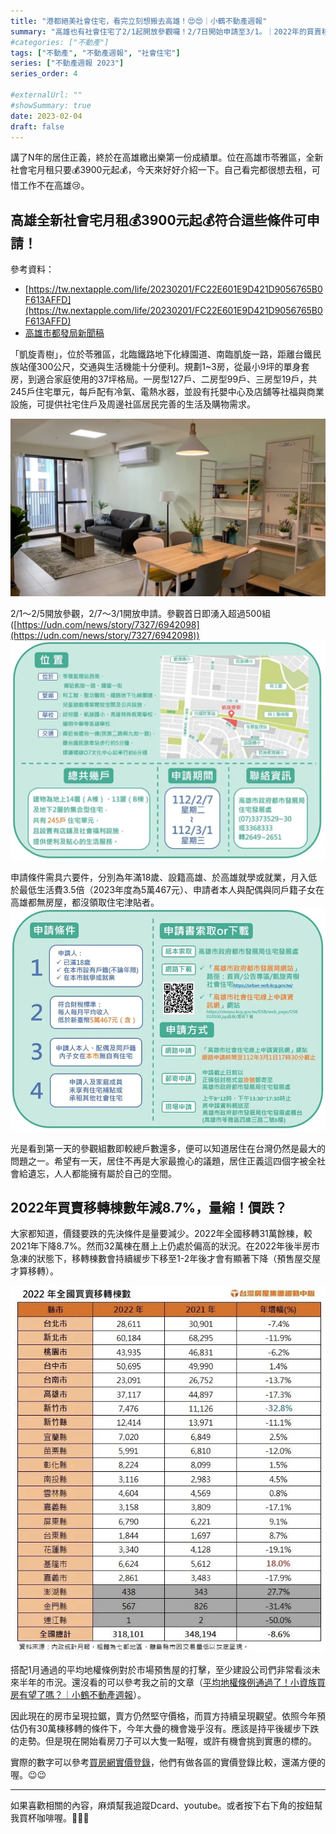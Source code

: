 ```yaml
---
title: "港都絕美社會住宅，看完立刻想搬去高雄！😍😍｜小鶴不動產週報"
summary: "高雄也有社會住宅了2/1起開放參觀囉！2/7日開始申請至3/1。｜2022年的買賣移轉棟數負成長，房市確實冷下來了，該開始看房了嗎？"
#categories: ["不動產"]
tags: ["不動產", "不動產週報", "社會住宅"]
series: ["不動產週報 2023"]
series_order: 4

#externalUrl: ""
#showSummary: true
date: 2023-02-04
draft: false
---
```

講了N年的居住正義，終於在高雄繳出樂第一份成績單。位在高雄市苓雅區，全新社會宅月租只要:moneybag:3900元起:moneybag:，今天來好好介紹一下。自己看完都很想去租，可惜工作不在高雄:cry:。

## 高雄全新社會宅月租:moneybag:3900元起:moneybag:符合這些條件可申請！
參考資料：
- [https://tw.nextapple.com/life/20230201/FC22E601E9D421D9056765B0F613AFFD](https://tw.nextapple.com/life/20230201/FC22E601E9D421D9056765B0F613AFFD)
- [高雄市都發局新聞稿](https://urban-web.kcg.gov.tw/KDA/web_page/KDA020100.jsp?PK01=KDA070000001202301027&PK02=KDA020102.jsp)

「凱旋青樹」，位於苓雅區，北臨鐵路地下化綠園道、南臨凱旋一路，距離台鐵民族站僅300公尺，交通與生活機能十分便利。規劃1~3房，從最小9坪的單身套房，到適合家庭使用的37坪格局。一房型127戶、二房型99戶、三房型19戶，共245戶住宅單元，每戶配有冷氣、電熱水器，並設有托嬰中心及店舖等社福與商業設施，可提供社宅住戶及周邊社區居民完善的生活及購物需求。

![alt 高雄凱旋青樹樣品屋](./asset/高雄凱旋青樹樣品屋.webp "高雄凱旋青樹樣品屋")

2/1～2/5開放參觀，2/7～3/1開放申請。參觀首日即湧入超過500組([https://udn.com/news/story/7327/6942098](https://udn.com/news/story/7327/6942098))
![alt 高雄凱旋青樹社會住宅位置資訊](./asset/高雄凱旋青樹社會住宅位置資訊.webp "高雄凱旋青樹社會住宅位置資訊(翻攝自高雄市都發局)")

申請條件需具六要件，分別為年滿18歲、設籍高雄、於高雄就學或就業，月入低於最低生活費3.5倍（2023年度為5萬467元）、申請者本人與配偶與同戶籍子女在高雄都無房屋，都沒領取住宅津貼者。
![alt 高雄凱旋青樹社會住宅申請條件](./asset/高雄凱旋青樹社會住宅申請條件.webp "高雄凱旋青樹社會住宅申請條件(翻攝自高雄市都發局)")

光是看到第一天的參觀組數即較總戶數還多，便可以知道居住在台灣仍然是最大的問題之一。希望有一天，居住不再是大家最擔心的議題，居住正義這四個字被全社會給遺忘，人人都能擁有屬於自己的空間。

## 2022年買賣移轉棟數年減8.7%，量縮！價跌？
大家都知道，價錢要跌的先決條件是量要減少。2022年全國移轉31萬餘棟，較2021年下降8.7%。然而32萬棟在曆上上仍處於偏高的狀況。在2022年後半房市急凍的狀態下，移轉棟數會持續緩步下移至1-2年後才會有顯著下降（預售屋交屋才算移轉）。

![alt 2022全國買賣移轉棟數與2021年比較](./asset/2022全國買賣移轉棟數與2021年比較.webp "2022全國買賣移轉棟數與2021年比較（資料來源：台灣房屋集團趨勢中心）")

搭配1月通過的平均地權條例對於市場預售屋的打擊，至少建設公司們非常看淡未來半年的市況。還沒看的可以參考我之前的文章（[平均地權條例通過了！小資族買房有望了嗎？｜小鶴不動產週報](https://tsurumoto-shi.github.io/home/posts/20230114/)）。

因此現在的房市呈現拉鋸，賣方仍然堅守價格，而買方持續呈現觀望。依照今年預估仍有30萬棟移轉的條件下，今年大疊的機會幾乎沒有。應該是持平後緩步下跌的走勢。但是現在開始看房刀子可以大隻一點喔，或許有機會挑到實惠的標的。

實際的數字可以參考[買房網實價登錄](https://price.housefun.com.tw/%E8%A1%8C%E6%83%85%E8%B3%87%E8%A8%8A/%E5%8F%B0%E5%8C%97%E5%B8%82)，他們有做各區的實價登錄比較，還滿方便的喔。:wink::wink:

---
如果喜歡相關的內容，麻煩幫我追蹤Dcard、youtube。或者按下右下角的按鈕幫我買杯咖啡喔。:baby_chick::baby_chick::baby_chick:
